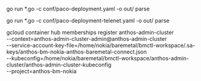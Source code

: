 go run *.go -c conf/paco-deployment.yaml -o out/ parse

go run *.go -c conf/paco-deployment-telenet.yaml -o out/ parse



gcloud container hub memberships register anthos-admin-cluster \
            --context=anthos-admin-cluster-admin@anthos-admin-cluster \
            --service-account-key-file=/home/nokia/baremetal/bmctl-workspace/.sa-keys/anthos-bm-nokia-anthos-baremetal-connect.json \
            --kubeconfig=/home/nokia/baremetal/bmctl-workspace/anthos-admin-cluster/anthos-admin-cluster-kubeconfig \
            --project=anthos-bm-nokia